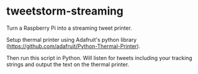 # tweetstorm-streaming
Turn a Raspberry Pi into a streaming tweet printer.

Setup thermal printer using Adafruit's python library (https://github.com/adafruit/Python-Thermal-Printer).

Then run this script in Python.  Will listen for tweets including your tracking strings and output the text on the thermal printer.
